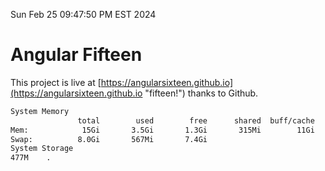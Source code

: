 Sun Feb 25 09:47:50 PM EST 2024

# Angular Fifteen


This project is live at [https://angularsixteen.github.io](https://angularsixteen.github.io "fifteen!") thanks to Github.

```bash
System Memory
               total        used        free      shared  buff/cache   available
Mem:            15Gi       3.5Gi       1.3Gi       315Mi        11Gi        11Gi
Swap:          8.0Gi       567Mi       7.4Gi
System Storage
477M	.
```
